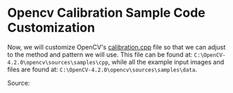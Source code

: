 # Opencv Calibration Sample Code Customization

Now, we will customize OpenCV's [calibration.cpp]() file so that we can adjust to the method and pattern we will use. This file can be found at: `C:\OpenCV-4.2.0\opencv\sources\samples\cpp`, while all the example input images and files are found at: `C:\OpenCV-4.2.0\opencv\sources\samples\data`.

Source: 